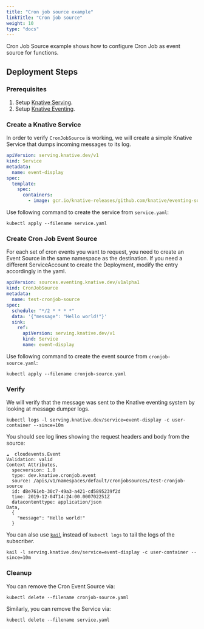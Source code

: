 ```yaml
---
title: "Cron job source example"
linkTitle: "Cron job source"
weight: 10
type: "docs"
---
```


Cron Job Source example shows how to configure Cron Job as event source for
functions.

## Deployment Steps

### Prerequisites

1. Setup [Knative Serving](../../../serving).
1. Setup [Knative Eventing](../../../eventing).

### Create a Knative Service

In order to verify `CronJobSource` is working, we will create a simple Knative
Service that dumps incoming messages to its log.

```yaml
apiVersion: serving.knative.dev/v1
kind: Service
metadata:
  name: event-display
spec:
  template:
    spec:
      containers:
        - image: gcr.io/knative-releases/github.com/knative/eventing-sources/cmd/event_display
```

Use following command to create the service from `service.yaml`:

```shell
kubectl apply --filename service.yaml
```

### Create Cron Job Event Source

For each set of cron events you want to request, you need to create an Event
Source in the same namespace as the destination. If you need a different
ServiceAccount to create the Deployment, modify the entry accordingly in the
yaml.

```yaml
apiVersion: sources.eventing.knative.dev/v1alpha1
kind: CronJobSource
metadata:
  name: test-cronjob-source
spec:
  schedule: "*/2 * * * *"
  data: '{"message": "Hello world!"}'
  sink:
    ref:
      apiVersion: serving.knative.dev/v1
      kind: Service
      name: event-display
```

Use following command to create the event source from `cronjob-source.yaml`:

```shell
kubectl apply --filename cronjob-source.yaml
```

### Verify

We will verify that the message was sent to the Knative eventing system by
looking at message dumper logs.

```shell
kubectl logs -l serving.knative.dev/service=event-display -c user-container --since=10m
```

You should see log lines showing the request headers and body from the source:

```
☁️  cloudevents.Event
Validation: valid
Context Attributes,
  specversion: 1.0
  type: dev.knative.cronjob.event
  source: /apis/v1/namespaces/default/cronjobsources/test-cronjob-source
  id: d8e761eb-30c7-49a3-a421-cd5895239f2d
  time: 2019-12-04T14:24:00.000702251Z
  datacontenttype: application/json
Data,
  {
    "message": "Hello world!"
  }
```

You can also use [`kail`](https://github.com/boz/kail) instead of `kubectl logs`
to tail the logs of the subscriber.

```shell
kail -l serving.knative.dev/service=event-display -c user-container --since=10m
```

### Cleanup

You can remove the Cron Event Source via:

```shell
kubectl delete --filename cronjob-source.yaml
```

Similarly, you can remove the Service via:

```shell
kubectl delete --filename service.yaml
```
